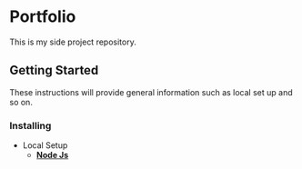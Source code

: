 # Portfolio

This is my side project repository.

## Getting Started

These instructions will provide general information such as local set up and so on.

### Installing

* Local Setup
  - **[Node Js](NODE.md)**


